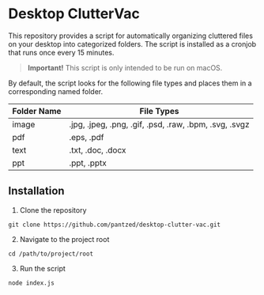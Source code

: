 # Desktop ClutterVac
This repository provides a script for automatically organizing cluttered files on your desktop into categorized folders. The script is installed as a cronjob that runs once every 15 minutes.

> **Important!** This script is only intended to be run on macOS.

By default, the script looks for the following file types and places them in a corresponding named folder.

| Folder Name | File Types |
|-------------|------------|
| image    |  .jpg, .jpeg, .png, .gif, .psd, .raw, .bpm, .svg, .svgz |
| pdf    |  .eps, .pdf  |
| text    | .txt, .doc, .docx |
| ppt    | .ppt, .pptx |

## Installation
1. Clone the repository
```
git clone https://github.com/pantzed/desktop-clutter-vac.git
```
2. Navigate to the project root
```
cd /path/to/project/root
```
3. Run the script
```
node index.js
```